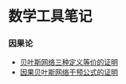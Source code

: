 # 数学工具笔记

### 因果论
* [贝叶斯网络三种定义等价的证明](https://github.com/xzl524/technical_notebooks/blob/master/bn_equivalent_definition.ipynb)
* [因果贝叶斯网络干预公式的证明](https://github.com/xzl524/technical_notebooks/blob/master/calculus_of_intervention.ipynb)
